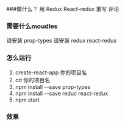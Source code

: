 ###做什么？
用 Redux     React-redux 重写 评论

### 需要什么moudles
请安装 prop-types
请安装 redux react-redux

### 怎么运行
1. create-react-app 你的项目名
2. cd 你的项目名
3. npm install --save prop-types
4. npm install --save reduc react-redux
4. npm start


### 效果

